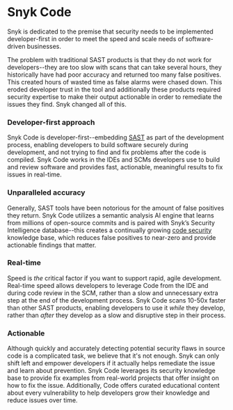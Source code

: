 # Snyk Code

Snyk is dedicated to the premise that security needs to be implemented developer-first in order to meet the speed and scale needs of software-driven businesses.

The problem with traditional SAST products is that they do not work for developers--they are too slow with scans that can take several hours, they historically have had poor accuracy and returned too many false positives. This created hours of wasted time as false alarms were chased down. This eroded developer trust in the tool and additionally these products required security expertise to make their output actionable in order to remediate the issues they find. Snyk changed all of this.

### Developer-first approach

Snyk Code is developer-first--embedding [SAST](https://snyk.io/learn/application-security/static-application-security-testing/) as part of the development process, enabling developers to build software securely during development, and not trying to find and fix problems after the code is compiled. Snyk Code works in the IDEs and SCMs developers use to build and review software and provides fast, actionable, meaningful results to fix issues in real-time.

### Unparalleled accuracy

Generally, SAST tools have been notorious for the amount of false positives they return. Snyk Code utilizes a semantic analysis AI engine that learns from millions of open-source commits and is paired with Snyk’s Security Intelligence database--this creates a continually growing [code security](https://snyk.io/learn/secure-coding-practices/) knowledge base, which reduces false positives to near-zero and provide actionable findings that matter.

### Real-time

Speed is _the_ critical factor if you want to support rapid, agile development. Real-time speed allows developers to leverage Code from the IDE and during code review in the SCM, rather than a slow and unnecessary extra step at the end of the development process. Snyk Code scans 10-50x faster than other SAST products, enabling developers to use it _while_ they develop, rather than _after_ they develop as a slow and disruptive step in their process.

### Actionable

Although quickly and accurately detecting potential security flaws in source code is a complicated task, we believe that it's not enough. Snyk can only shift left and empower developers if it actually helps remediate the issue and learn about prevention. Snyk Code leverages its security knowledge base to provide fix examples from real-world projects that offer insight on how to fix the issue. Additionally, Code offers curated educational content about every vulnerability to help developers grow their knowledge and reduce issues over time.
